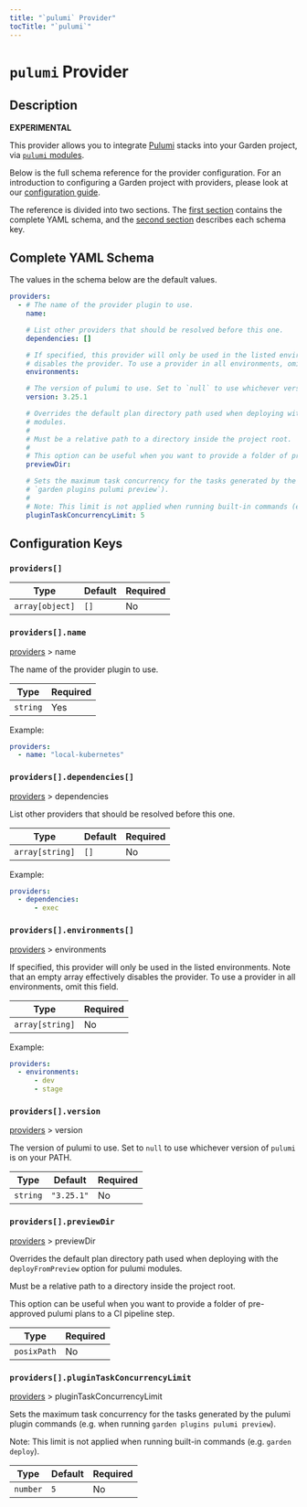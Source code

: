 ```yaml
---
title: "`pulumi` Provider"
tocTitle: "`pulumi`"
---
```


# `pulumi` Provider

## Description

**EXPERIMENTAL**

This provider allows you to integrate [Pulumi](https://pulumi.com) stacks into your Garden project, via [`pulumi` modules](https://docs.garden.io/reference/module-types/pulumi).

Below is the full schema reference for the provider configuration. For an introduction to configuring a Garden project with providers, please look at our [configuration guide](../../using-garden/configuration-overview.md).

The reference is divided into two sections. The [first section](#complete-yaml-schema) contains the complete YAML schema, and the [second section](#configuration-keys) describes each schema key.

## Complete YAML Schema

The values in the schema below are the default values.

```yaml
providers:
  - # The name of the provider plugin to use.
    name:

    # List other providers that should be resolved before this one.
    dependencies: []

    # If specified, this provider will only be used in the listed environments. Note that an empty array effectively
    # disables the provider. To use a provider in all environments, omit this field.
    environments:

    # The version of pulumi to use. Set to `null` to use whichever version of `pulumi` is on your PATH.
    version: 3.25.1

    # Overrides the default plan directory path used when deploying with the `deployFromPreview` option for pulumi
    # modules.
    #
    # Must be a relative path to a directory inside the project root.
    #
    # This option can be useful when you want to provide a folder of pre-approved pulumi plans to a CI pipeline step.
    previewDir:

    # Sets the maximum task concurrency for the tasks generated by the pulumi plugin commands (e.g. when running
    # `garden plugins pulumi preview`).
    #
    # Note: This limit is not applied when running built-in commands (e.g. `garden deploy`).
    pluginTaskConcurrencyLimit: 5
```
## Configuration Keys

### `providers[]`

| Type            | Default | Required |
| --------------- | ------- | -------- |
| `array[object]` | `[]`    | No       |

### `providers[].name`

[providers](#providers) > name

The name of the provider plugin to use.

| Type     | Required |
| -------- | -------- |
| `string` | Yes      |

Example:

```yaml
providers:
  - name: "local-kubernetes"
```

### `providers[].dependencies[]`

[providers](#providers) > dependencies

List other providers that should be resolved before this one.

| Type            | Default | Required |
| --------------- | ------- | -------- |
| `array[string]` | `[]`    | No       |

Example:

```yaml
providers:
  - dependencies:
      - exec
```

### `providers[].environments[]`

[providers](#providers) > environments

If specified, this provider will only be used in the listed environments. Note that an empty array effectively disables the provider. To use a provider in all environments, omit this field.

| Type            | Required |
| --------------- | -------- |
| `array[string]` | No       |

Example:

```yaml
providers:
  - environments:
      - dev
      - stage
```

### `providers[].version`

[providers](#providers) > version

The version of pulumi to use. Set to `null` to use whichever version of `pulumi` is on your PATH.

| Type     | Default    | Required |
| -------- | ---------- | -------- |
| `string` | `"3.25.1"` | No       |

### `providers[].previewDir`

[providers](#providers) > previewDir

Overrides the default plan directory path used when deploying with the `deployFromPreview` option for pulumi
modules.

Must be a relative path to a directory inside the project root.

This option can be useful when you want to provide a folder of pre-approved pulumi plans to a CI pipeline step.

| Type        | Required |
| ----------- | -------- |
| `posixPath` | No       |

### `providers[].pluginTaskConcurrencyLimit`

[providers](#providers) > pluginTaskConcurrencyLimit

Sets the maximum task concurrency for the tasks generated by the pulumi plugin commands (e.g. when running 
`garden plugins pulumi preview`).

Note: This limit is not applied when running built-in commands (e.g. `garden deploy`).

| Type     | Default | Required |
| -------- | ------- | -------- |
| `number` | `5`     | No       |

